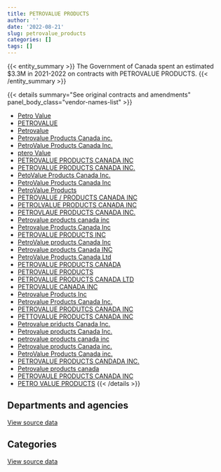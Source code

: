 ```yaml
---
title: PETROVALUE PRODUCTS
author: ''
date: '2022-08-21'
slug: petrovalue_products
categories: []
tags: []
---
```


<script src="/rmarkdown-libs/htmlwidgets/htmlwidgets.js"></script>
<link href="/rmarkdown-libs/datatables-css/datatables-crosstalk.css" rel="stylesheet" />
<script src="/rmarkdown-libs/datatables-binding/datatables.js"></script>
<script src="/rmarkdown-libs/jquery/jquery-3.6.0.min.js"></script>
<link href="/rmarkdown-libs/dt-core-bootstrap/css/dataTables.bootstrap.min.css" rel="stylesheet" />
<link href="/rmarkdown-libs/dt-core-bootstrap/css/dataTables.bootstrap.extra.css" rel="stylesheet" />
<script src="/rmarkdown-libs/dt-core-bootstrap/js/jquery.dataTables.min.js"></script>
<script src="/rmarkdown-libs/dt-core-bootstrap/js/dataTables.bootstrap.min.js"></script>
<link href="/rmarkdown-libs/crosstalk/css/crosstalk.min.css" rel="stylesheet" />
<script src="/rmarkdown-libs/crosstalk/js/crosstalk.min.js"></script>
<script src="/rmarkdown-libs/htmlwidgets/htmlwidgets.js"></script>
<link href="/rmarkdown-libs/datatables-css/datatables-crosstalk.css" rel="stylesheet" />
<script src="/rmarkdown-libs/datatables-binding/datatables.js"></script>
<script src="/rmarkdown-libs/jquery/jquery-3.6.0.min.js"></script>
<link href="/rmarkdown-libs/dt-core-bootstrap/css/dataTables.bootstrap.min.css" rel="stylesheet" />
<link href="/rmarkdown-libs/dt-core-bootstrap/css/dataTables.bootstrap.extra.css" rel="stylesheet" />
<script src="/rmarkdown-libs/dt-core-bootstrap/js/jquery.dataTables.min.js"></script>
<script src="/rmarkdown-libs/dt-core-bootstrap/js/dataTables.bootstrap.min.js"></script>
<link href="/rmarkdown-libs/crosstalk/css/crosstalk.min.css" rel="stylesheet" />
<script src="/rmarkdown-libs/crosstalk/js/crosstalk.min.js"></script>

{{< entity_summary >}}
The Government of Canada spent an estimated \$3.3M in 2021-2022 on contracts with PETROVALUE PRODUCTS.
{{< /entity_summary >}}

{{< details summary="See original contracts and amendments" panel_body_class="vendor-names-list" >}}
- [Petro Value](https://search.open.canada.ca/en/ct/?sort=contract_value_f%20desc&page=1&search_text=%22Petro%20Value%22)
- [PETROVALUE](https://search.open.canada.ca/en/ct/?sort=contract_value_f%20desc&page=1&search_text=%22PETROVALUE%22)
- [Petrovalue](https://search.open.canada.ca/en/ct/?sort=contract_value_f%20desc&page=1&search_text=%22Petrovalue%22)
- [Petrovalue Products Canada inc.](https://search.open.canada.ca/en/ct/?sort=contract_value_f%20desc&page=1&search_text=%22Petrovalue%20Products%20Canada%20inc.%22)
- [PetroValue Products Canada Inc.](https://search.open.canada.ca/en/ct/?sort=contract_value_f%20desc&page=1&search_text=%22PetroValue%20Products%20Canada%20Inc.%22)
- [ptero Value](https://search.open.canada.ca/en/ct/?sort=contract_value_f%20desc&page=1&search_text=%22ptero%20Value%22)
- [PETROVALUE PRODUCTS CANADA INC](https://search.open.canada.ca/en/ct/?sort=contract_value_f%20desc&page=1&search_text=%22PETROVALUE%20PRODUCTS%20CANADA%20INC%22)
- [PETROVALUE PRODUCTS CANADA INC.](https://search.open.canada.ca/en/ct/?sort=contract_value_f%20desc&page=1&search_text=%22PETROVALUE%20PRODUCTS%20CANADA%20INC.%22)
- [PetoValue Products Canada Inc.](https://search.open.canada.ca/en/ct/?sort=contract_value_f%20desc&page=1&search_text=%22PetoValue%20Products%20Canada%20Inc.%22)
- [PetroValue Products Canada Inc](https://search.open.canada.ca/en/ct/?sort=contract_value_f%20desc&page=1&search_text=%22PetroValue%20Products%20Canada%20Inc%22)
- [PetroValue Products](https://search.open.canada.ca/en/ct/?sort=contract_value_f%20desc&page=1&search_text=%22PetroValue%20Products%22)
- [PETROVALUE / PRODUCTS CANADA INC](https://search.open.canada.ca/en/ct/?sort=contract_value_f%20desc&page=1&search_text=%22PETROVALUE%20%2f%20PRODUCTS%20CANADA%20INC%22)
- [PETROLVALUE PRODUCTS CANADA INC](https://search.open.canada.ca/en/ct/?sort=contract_value_f%20desc&page=1&search_text=%22PETROLVALUE%20PRODUCTS%20CANADA%20INC%22)
- [PETROVLAUE PRODUCTS CANADA INC.](https://search.open.canada.ca/en/ct/?sort=contract_value_f%20desc&page=1&search_text=%22PETROVLAUE%20PRODUCTS%20CANADA%20INC.%22)
- [Petrovalue products canada inc](https://search.open.canada.ca/en/ct/?sort=contract_value_f%20desc&page=1&search_text=%22Petrovalue%20products%20canada%20inc%22)
- [Petrovalue Products Canada Inc](https://search.open.canada.ca/en/ct/?sort=contract_value_f%20desc&page=1&search_text=%22Petrovalue%20Products%20Canada%20Inc%22)
- [PETROVALUE PRODUCTS INC](https://search.open.canada.ca/en/ct/?sort=contract_value_f%20desc&page=1&search_text=%22PETROVALUE%20PRODUCTS%20INC%22)
- [PetroValue products Canada Inc](https://search.open.canada.ca/en/ct/?sort=contract_value_f%20desc&page=1&search_text=%22PetroValue%20products%20Canada%20Inc%22)
- [Petrovalue products Canada INC](https://search.open.canada.ca/en/ct/?sort=contract_value_f%20desc&page=1&search_text=%22Petrovalue%20products%20Canada%20INC%22)
- [PetroValue Products Canada Ltd](https://search.open.canada.ca/en/ct/?sort=contract_value_f%20desc&page=1&search_text=%22PetroValue%20Products%20Canada%20Ltd%22)
- [PETROVALUE PRODUCTS CANADA](https://search.open.canada.ca/en/ct/?sort=contract_value_f%20desc&page=1&search_text=%22PETROVALUE%20PRODUCTS%20CANADA%22)
- [PETROVALUE PRODUCTS](https://search.open.canada.ca/en/ct/?sort=contract_value_f%20desc&page=1&search_text=%22PETROVALUE%20PRODUCTS%22)
- [PETROVALUE PRODUCTS CANADA LTD](https://search.open.canada.ca/en/ct/?sort=contract_value_f%20desc&page=1&search_text=%22PETROVALUE%20PRODUCTS%20CANADA%20LTD%22)
- [PETROVALUE CANADA INC](https://search.open.canada.ca/en/ct/?sort=contract_value_f%20desc&page=1&search_text=%22PETROVALUE%20CANADA%20INC%22)
- [Petrovalue Products Inc](https://search.open.canada.ca/en/ct/?sort=contract_value_f%20desc&page=1&search_text=%22Petrovalue%20Products%20Inc%22)
- [Petrovalue Products Canada Inc.](https://search.open.canada.ca/en/ct/?sort=contract_value_f%20desc&page=1&search_text=%22Petrovalue%20Products%20Canada%20Inc.%22)
- [PETROVALUE PRODUTCS CANADA INC](https://search.open.canada.ca/en/ct/?sort=contract_value_f%20desc&page=1&search_text=%22PETROVALUE%20PRODUTCS%20CANADA%20INC%22)
- [PETTOVALUE PRODUCTS CANADA INC](https://search.open.canada.ca/en/ct/?sort=contract_value_f%20desc&page=1&search_text=%22PETTOVALUE%20PRODUCTS%20CANADA%20INC%22)
- [Petrovalue priducts Canada Inc.](https://search.open.canada.ca/en/ct/?sort=contract_value_f%20desc&page=1&search_text=%22Petrovalue%20priducts%20Canada%20Inc.%22)
- [Petrovalue products Canada Inc.](https://search.open.canada.ca/en/ct/?sort=contract_value_f%20desc&page=1&search_text=%22Petrovalue%20products%20Canada%20Inc.%22)
- [petrovalue products canada inc](https://search.open.canada.ca/en/ct/?sort=contract_value_f%20desc&page=1&search_text=%22petrovalue%20products%20canada%20inc%22)
- [Petrovalue products Canada inc.](https://search.open.canada.ca/en/ct/?sort=contract_value_f%20desc&page=1&search_text=%22Petrovalue%20products%20Canada%20inc.%22)
- [PetroValue Products Canada inc.](https://search.open.canada.ca/en/ct/?sort=contract_value_f%20desc&page=1&search_text=%22PetroValue%20Products%20Canada%20inc.%22)
- [PETROVALUE PRODUCTS CANDADA INC.](https://search.open.canada.ca/en/ct/?sort=contract_value_f%20desc&page=1&search_text=%22PETROVALUE%20PRODUCTS%20CANDADA%20INC.%22)
- [Petrovalue products canada](https://search.open.canada.ca/en/ct/?sort=contract_value_f%20desc&page=1&search_text=%22Petrovalue%20products%20canada%22)
- [PETROVAULE PRODUCTS CANADA INC](https://search.open.canada.ca/en/ct/?sort=contract_value_f%20desc&page=1&search_text=%22PETROVAULE%20PRODUCTS%20CANADA%20INC%22)
- [PETRO VALUE PRODUCTS](https://search.open.canada.ca/en/ct/?sort=contract_value_f%20desc&page=1&search_text=%22PETRO%20VALUE%20PRODUCTS%22)
{{< /details >}}

## Departments and agencies

<div id="htmlwidget-1" style="width:100%;height:auto;" class="datatables html-widget"></div>
<script type="application/json" data-for="htmlwidget-1">{"x":{"style":"bootstrap","filter":"none","vertical":false,"data":[["<a href=\"/departments/csc-scc/\">Correctional Service of Canada<\/a>","<a href=\"/departments/dfo-mpo/\">Fisheries and Oceans Canada<\/a>","<a href=\"/departments/dnd-mdn/\">National Defence<\/a>","<a href=\"/departments/nrcan-rncan/\">Natural Resources Canada<\/a>","<a href=\"/departments/pc/\">Parks Canada<\/a>","<a href=\"/departments/rcmp-grc/\">Royal Canadian Mounted Police<\/a>","<a href=\"/departments/tc/\">Transport Canada<\/a>"],[null,null,null,null,110840.55,null,14221.46],[null,459815.34,1075845.44,150144.96,null,null,86250],[52500,371775.2,2783706.99,null,210000,null,null],[null,59376.53,1905144.98,339448.97,59410.42,97434.85,811072.87]],"container":"<table class=\"table table-striped table-hover row-border order-column display\">\n  <thead>\n    <tr>\n      <th>Department<\/th>\n      <th>2018-2019<\/th>\n      <th>2019-2020<\/th>\n      <th>2020-2021<\/th>\n      <th>2021-2022<\/th>\n    <\/tr>\n  <\/thead>\n<\/table>","options":{"order":[[4,"desc"]],"pageLength":10,"autoWidth":true,"columnDefs":[{"targets":1,"render":"function(data, type, row, meta) {\n    return type !== 'display' ? data : DTWidget.formatCurrency(data, \"$\", 2, 3, \",\", \".\", true, null);\n  }"},{"targets":2,"render":"function(data, type, row, meta) {\n    return type !== 'display' ? data : DTWidget.formatCurrency(data, \"$\", 2, 3, \",\", \".\", true, null);\n  }"},{"targets":3,"render":"function(data, type, row, meta) {\n    return type !== 'display' ? data : DTWidget.formatCurrency(data, \"$\", 2, 3, \",\", \".\", true, null);\n  }"},{"targets":4,"render":"function(data, type, row, meta) {\n    return type !== 'display' ? data : DTWidget.formatCurrency(data, \"$\", 2, 3, \",\", \".\", true, null);\n  }"},{"width":"16%","targets":[1,2,3,4]},{"className":"dt-right","targets":[1,2,3,4]}],"orderClasses":false}},"evals":["options.columnDefs.0.render","options.columnDefs.1.render","options.columnDefs.2.render","options.columnDefs.3.render"],"jsHooks":[]}</script>
<p class="text-right">
<a href="https://github.com/GoC-Spending/contracts-data/tree/main/data/out/vendors/petrovalue_products/summary_by_fiscal_year_by_department.csv" class="source-data-link btn btn-link">View source data</a>
</p>

## Categories

<div id="htmlwidget-2" style="width:100%;height:auto;" class="datatables html-widget"></div>
<script type="application/json" data-for="htmlwidget-2">{"x":{"style":"bootstrap","filter":"none","vertical":false,"data":[["<a href=\"/categories/10_office_management/\">Office management<\/a>","<a href=\"/categories/11_defence/\">Defence<\/a>","<a href=\"/categories/5_transportation_and_logistics/\">Transportation and logistics<\/a>"],[null,null,125062.01],[null,1075845.44,696210.3],[null,2783706.99,634275.2],[39900,1905144.98,1326843.64]],"container":"<table class=\"table table-striped table-hover row-border order-column display\">\n  <thead>\n    <tr>\n      <th>Category<\/th>\n      <th>2018-2019<\/th>\n      <th>2019-2020<\/th>\n      <th>2020-2021<\/th>\n      <th>2021-2022<\/th>\n    <\/tr>\n  <\/thead>\n<\/table>","options":{"order":[[4,"desc"]],"dom":"t","pageLength":30,"autoWidth":true,"columnDefs":[{"targets":1,"render":"function(data, type, row, meta) {\n    return type !== 'display' ? data : DTWidget.formatCurrency(data, \"$\", 2, 3, \",\", \".\", true, null);\n  }"},{"targets":2,"render":"function(data, type, row, meta) {\n    return type !== 'display' ? data : DTWidget.formatCurrency(data, \"$\", 2, 3, \",\", \".\", true, null);\n  }"},{"targets":3,"render":"function(data, type, row, meta) {\n    return type !== 'display' ? data : DTWidget.formatCurrency(data, \"$\", 2, 3, \",\", \".\", true, null);\n  }"},{"targets":4,"render":"function(data, type, row, meta) {\n    return type !== 'display' ? data : DTWidget.formatCurrency(data, \"$\", 2, 3, \",\", \".\", true, null);\n  }"},{"width":"16%","targets":[1,2,3,4]},{"className":"dt-right","targets":[1,2,3,4]}],"orderClasses":false,"lengthMenu":[10,25,30,50,100]}},"evals":["options.columnDefs.0.render","options.columnDefs.1.render","options.columnDefs.2.render","options.columnDefs.3.render"],"jsHooks":[]}</script>
<p class="text-right">
<a href="https://github.com/GoC-Spending/contracts-data/tree/main/data/out/vendors/petrovalue_products/summary_by_fiscal_year_by_category.csv" class="source-data-link btn btn-link">View source data</a>
</p>
